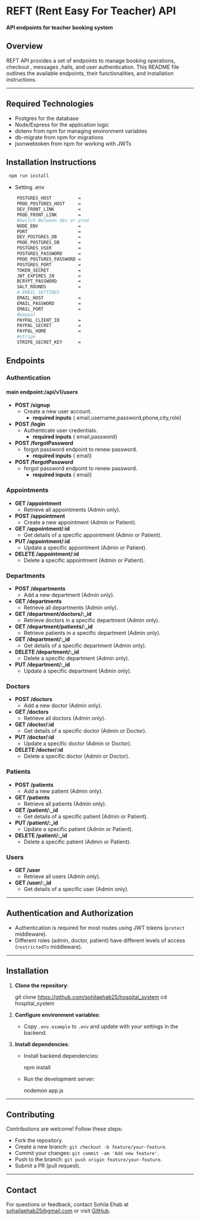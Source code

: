 

# REFT (Rent Easy For Teacher) API

**API endpoints for teacher booking system**

## Overview

REFT API provides a set of endpoints to manage booking operations, checkout , messages ,halls, and user authentication. This README file outlines the available endpoints, their functionalities, and installation instructions.

---
## Required Technologies

- Postgres for the database
- Node/Express for the application logic
- dotenv from npm for managing environment variables
- db-migrate from npm for migrations
- jsonwebtoken from npm for working with JWTs

## Installation Instructions

```bash
 npm run install
```
- Setting .env
```bash
    POSTGRES_HOST          =
    PROD_POSTGRES_HOST     =
    DEV_FRONT_LINK         =
    PROD_FRONT_LINK        =
    #Switch Between dev or prod
    NODE_ENV               =
    PORT                   =
    DEV_POSTGRES_DB        =
    PROD_POSTGRES_DB       =
    POSTGRES_USER          =
    POSTGRES_PASSWORD      =
    PROD_POSTGRES_PASSWORD =
    POSTGRES_PORT          =
    TOKEN_SECRET           =
    JWT_EXPIRES_IN         =
    BCRYPT_PASSWORD        =
    SALT_ROUNDS            =
    # EMAIL SETTINGS
    EMAIL_HOST             =
    EMAIL_PASSWORD         =
    EMAIL_PORT             =
    #paypal
    PAYPAL_CLIENT_ID       =
    PAYPAL_SECRET          =
    PAYPAL_HOME            =
    #stripe
    STRIPE_SECRET_KEY      =

```
## Endpoints

### Authentication
#### main endpoint:/api/v1/users
- **POST /signup**
  - Create a new user account.
       - **required inputs** { email,username,password,phone,city,role}
- **POST /login**
  - Authenticate user credentials.
      - **required inputs** { email,password}
- **POST /forgotPassword**
  - forgot password endpoint to renew password.
      - **required inputs** { email}
- **POST /forgotPassword**
  - forgot password endpoint to renew password.
      - **required inputs** { email}

### Appointments

- **GET /appointment**
  - Retrieve all appointments (Admin only).
- **POST /appointment**
  - Create a new appointment (Admin or Patient).
- **GET /appointment/:id**
  - Get details of a specific appointment (Admin or Patient).
- **PUT /appointment/:id**
  - Update a specific appointment (Admin or Patient).
- **DELETE /appointment/:id**
  - Delete a specific appointment (Admin or Patient).

### Departments

- **POST /departments**
  - Add a new department (Admin only).
- **GET /departments**
  - Retrieve all departments (Admin only).
- **GET /department/doctors/:_id**
  - Retrieve doctors in a specific department (Admin only).
- **GET /department/patients/:_id**
  - Retrieve patients in a specific department (Admin only).
- **GET /department/:_id**
  - Get details of a specific department (Admin only).
- **DELETE /department/:_id**
  - Delete a specific department (Admin only).
- **PUT /department/:_id**
  - Update a specific department (Admin only).

### Doctors

- **POST /doctors**
  - Add a new doctor (Admin only).
- **GET /doctors**
  - Retrieve all doctors (Admin only).
- **GET /doctor/:id**
  - Get details of a specific doctor (Admin or Doctor).
- **PUT /doctor/:id**
  - Update a specific doctor (Admin or Doctor).
- **DELETE /doctor/:id**
  - Delete a specific doctor (Admin or Doctor).

### Patients

- **POST /patients**
  - Add a new patient (Admin only).
- **GET /patients**
  - Retrieve all patients (Admin only).
- **GET /patient/:_id**
  - Get details of a specific patient (Admin or Patient).
- **PUT /patient/:_id**
  - Update a specific patient (Admin or Patient).
- **DELETE /patient/:_id**
  - Delete a specific patient (Admin or Patient).

### Users

- **GET /user**
  - Retrieve all users (Admin only).
- **GET /user/:_id**
  - Get details of a specific user (Admin only).

---

## Authentication and Authorization

- Authentication is required for most routes using JWT tokens (`protect` middleware).
- Different roles (admin, doctor, patient) have different levels of access (`restrictedTo` middleware).

---

## Installation

1. **Clone the repository**:
  
   git clone https://github.com/sohilaehab25/hospital_system
   cd hospital_system
 

2. **Configure environment variables**:
   - Copy `.env.example` to `.env` and update with your settings in the backend.

3. **Install dependencies**:
   - Install backend dependencies:
   
     npm install
    
   - Run the development server:
    
     nodemon app.js
    

---

## Contributing

Contributions are welcome! Follow these steps:

- Fork the repository.
- Create a new branch: `git checkout -b feature/your-feature`.
- Commit your changes: `git commit -am 'Add new feature'`.
- Push to the branch: `git push origin feature/your-feature`.
- Submit a PR (pull request).

---

## Contact

For questions or feedback, contact Sohila Ehab at [sohailaehab25@gmail.com](mailto:sohailaehab25@gmail.com) or visit [GitHub](https://github.com/sohilaehab25).

